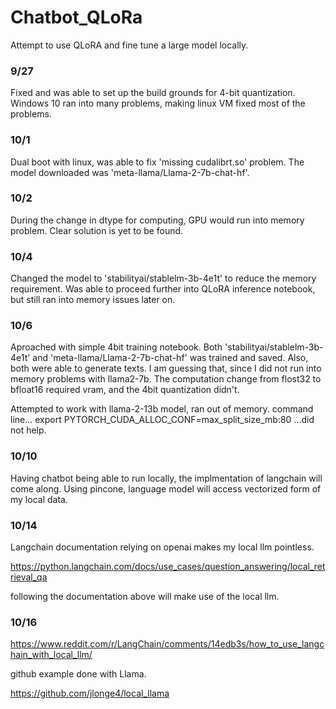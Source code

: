 # Chatbot_QLoRa
Attempt to use QLoRA  and fine tune a large model locally.



### 9/27
Fixed and was able to set up the build grounds for 4-bit quantization. Windows 10 ran into many problems, making linux VM fixed most of the problems.

### 10/1
Dual boot with linux, was able to fix 'missing cudalibrt.so' problem.
The model downloaded was 'meta-llama/Llama-2-7b-chat-hf'.

### 10/2
During the change in dtype for computing, GPU would run into memory problem.
Clear solution is yet to be found.

### 10/4
Changed the model to 'stabilityai/stablelm-3b-4e1t' to reduce the memory requirement. Was able to proceed further into QLoRA inference notebook, but still ran into memory issues later on.

### 10/6
Aproached with simple 4bit training notebook. Both 'stabilityai/stablelm-3b-4e1t' and 'meta-llama/Llama-2-7b-chat-hf' was trained and saved. Also, both were able to generate texts. I am guessing that, since I did not run into memory problems with llama2-7b. The computation change from flost32 to bfloat16 required vram, and the 4bit quantization didn't.

Attempted to work  with llama-2-13b model, ran out of memory. command line... export PYTORCH_CUDA_ALLOC_CONF=max_split_size_mb:80 ...did not help.

### 10/10
Having chatbot being able to run locally, the implmentation of langchain will come along. Using pincone, language model will access vectorized form of my local data.

### 10/14
Langchain documentation relying on openai makes my local llm pointless.

https://python.langchain.com/docs/use_cases/question_answering/local_retrieval_qa

following the documentation above will make use of the local llm.

### 10/16
https://www.reddit.com/r/LangChain/comments/14edb3s/how_to_use_langchain_with_local_llm/

github example done with Llama.

https://github.com/jlonge4/local_llama
